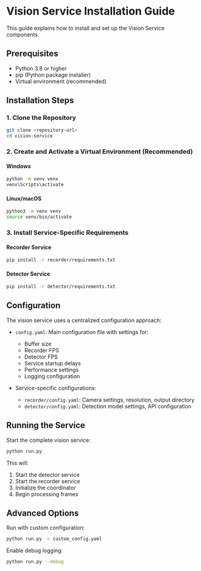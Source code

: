 # Vision Service Installation Guide

This guide explains how to install and set up the Vision Service components.

## Prerequisites

- Python 3.8 or higher
- pip (Python package installer)
- Virtual environment (recommended)

## Installation Steps

### 1. Clone the Repository

```bash
git clone <repository-url>
cd vision-service
```

### 2. Create and Activate a Virtual Environment (Recommended)

#### Windows
```bash
python -m venv venv
venv\Scripts\activate
```

#### Linux/macOS
```bash
python3 -m venv venv
source venv/bin/activate
```

### 3. Install Service-Specific Requirements

#### Recorder Service
```bash
pip install -r recorder/requirements.txt
```

#### Detector Service
```bash
pip install -r detector/requirements.txt
```

## Configuration

The vision service uses a centralized configuration approach:

- `config.yaml`: Main configuration file with settings for:
  - Buffer size
  - Recorder FPS
  - Detector FPS
  - Service startup delays
  - Performance settings
  - Logging configuration

- Service-specific configurations:
  - `recorder/config.yaml`: Camera settings, resolution, output directory
  - `detector/config.yaml`: Detection model settings, API configuration

## Running the Service

Start the complete vision service:

```bash
python run.py
```

This will:
1. Start the detector service
2. Start the recorder service
3. Initialize the coordinator
4. Begin processing frames

## Advanced Options

Run with custom configuration:
```bash
python run.py -c custom_config.yaml
```

Enable debug logging:
```bash
python run.py --debug
```

